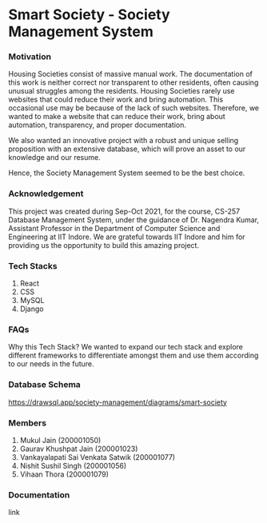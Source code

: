# Smart Society - Society Management System

### Motivation
Housing Societies consist of massive manual work. The documentation of this work is neither correct nor transparent to other residents, often causing unusual struggles among the residents.
Housing Societies rarely use websites that could reduce their work and bring automation. This occasional use may be because of the lack of such websites. Therefore, we wanted to make a website that can reduce their work, bring about automation, transparency, and proper documentation.

We also wanted an innovative project with a robust and unique selling proposition with an extensive database, which will prove an asset to our knowledge and our resume.

Hence, the Society Management System seemed to be the best choice.

### Acknowledgement
This project was created during Sep-Oct 2021, for the course, CS-257 Database Management System, under the guidance of Dr. Nagendra Kumar, Assistant Professor in the Department of Computer Science and Engineering at IIT Indore. We are grateful towards IIT Indore and him for providing us the opportunity to build this amazing project.

### Tech Stacks
1. React
2. CSS
3. MySQL
4. Django

### FAQs
Why this Tech Stack?
We wanted to expand our tech stack and explore different frameworks to differentiate amongst them and use them according to our needs in the future.

### Database Schema
 https://drawsql.app/society-management/diagrams/smart-society

### Members
1. Mukul Jain (200001050)
2. Gaurav Khushpat Jain (200001023)
3. Vankayalapati Sai Venkata Satwik (200001077)
4. Nishit Sushil Singh (200001056)
5. Vihaan Thora (200001079)

### Documentation
link

